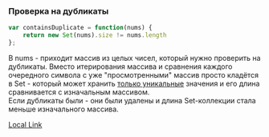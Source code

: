 
### Проверка на дубликаты


```js
var containsDuplicate = function(nums) {
    return new Set(nums).size != nums.length
}; 
```
В nums - приходит массив из целых чисел, который нужно проверить
на дубликаты. Вместо итерирования массива и сравнения каждого 
очередного символа с уже "просмотренными" массив просто кладётся
в Set - который может хранить <ins>только уникальные</ins> значения
и его длина сравнивается с изначальным массивом.<br>
Если дубликаты были - они были удалены и длина Set-коллекции стала
меньше изначального массива.

[Local Link](IterateIt/AllAboutIterationInJS_RUS.md)